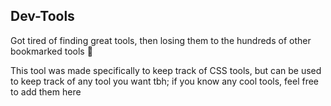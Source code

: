 ## Dev-Tools

Got tired of finding great tools, then losing them to the hundreds of other bookmarked tools 🥲

This tool was made specifically to keep track of CSS tools, but can be used to keep track of any tool you want tbh; if you know any cool tools, feel free to add them here 
